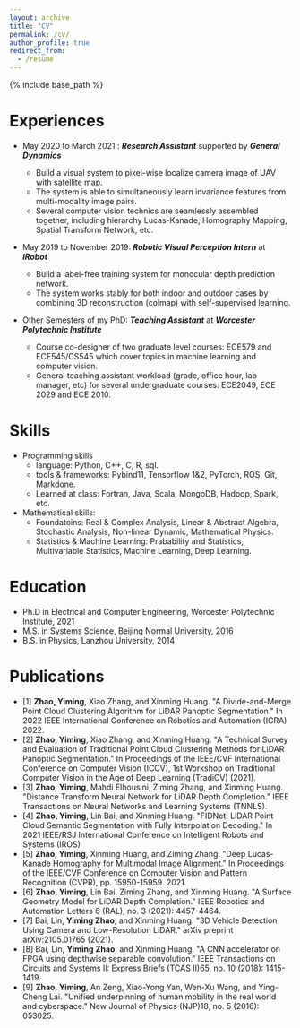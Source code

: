 ```yaml
---
layout: archive
title: "CV"
permalink: /cv/
author_profile: true
redirect_from:
  - /resume
---
```


{% include base_path %}


Experiences
======
* May 2020 to March 2021 : ***Research Assistant*** supported by ***General Dynamics***
  * Build a visual system to pixel-wise localize camera image of UAV with satellite map.
  * The system is able to simultaneously learn invariance features from multi-modality image pairs.
  * Several computer vision technics are seamlessly assembled together, including hierarchy Lucas-Kanade, Homography Mapping, Spatial Transform Network, etc.  


* May 2019 to November 2019: ***Robotic Visual Perception Intern*** at ***iRobot*** 
  * Build a label-free training system for monocular depth prediction network.
  * The system works stably for both indoor and outdoor cases by combining 3D reconstruction (colmap) with self-supervised learning.


* Other Semesters of my PhD: ***Teaching Assistant*** at ***Worcester Polytechnic Institute*** 
  * Course co-designer of two graduate level courses: ECE579 and ECE545/CS545 which cover topics in machine learning and computer vision.
  * General teaching assistant workload (grade, office hour, lab manager, etc) for several undergraduate courses: ECE2049, ECE 2029 and ECE 2010.
  


Skills
======
* Programming skills
  * language: Python, C++, C, R, sql.
  * tools & frameworks: Pybind11, Tensorflow 1&2, PyTorch, ROS, Git, Markdone.
  * Learned at class: Fortran, Java, Scala, MongoDB, Hadoop, Spark, etc. 
* Mathematical skills:
  * Foundatoins: Real & Complex Analysis, Linear & Abstract Algebra, Stochastic Analysis, Non-linear Dynamic, Mathematical Physics.
  * Statistics & Machine Learning: Prabability and Statistics, Multivariable Statistics, Machine Learning, Deep Learning. 
  
  
  
Education
======
* Ph.D in Electrical and Computer Engineering, Worcester Polytechnic Institute, 2021
* M.S. in Systems Science, Beijing Normal University, 2016
* B.S. in Physics, Lanzhou University, 2014


Publications
======
   * [1] **Zhao, Yiming**, Xiao Zhang, and Xinming Huang. "A Divide-and-Merge Point Cloud Clustering Algorithm for LiDAR Panoptic Segmentation." In 2022 IEEE International Conference on Robotics and Automation (ICRA) 2022. 
   * [2] **Zhao, Yiming**, Xiao Zhang, and Xinming Huang. "A Technical Survey and Evaluation of Traditional Point Cloud Clustering Methods for LiDAR Panoptic Segmentation." In Proceedings of the IEEE/CVF International Conference on Computer Vision (ICCV), 1st Workshop on Traditional Computer Vision in the Age of Deep Learning (TradiCV) (2021).
   * [3] **Zhao, Yiming**, Mahdi Elhousini, Ziming Zhang, and Xinming Huang. "Distance Transform Neural Network for LiDAR Depth Completion." IEEE Transactions on Neural Networks and Learning Systems (TNNLS).
   * [4] **Zhao, Yiming**, Lin Bai, and Xinming Huang. "FIDNet: LiDAR Point Cloud Semantic Segmentation with Fully Interpolation Decoding." In 2021 IEEE/RSJ International Conference on Intelligent Robots and Systems (IROS)
   * [5] **Zhao, Yiming**, Xinming Huang, and Ziming Zhang. "Deep Lucas-Kanade Homography for Multimodal Image Alignment." In Proceedings of the IEEE/CVF Conference on Computer Vision and Pattern Recognition (CVPR), pp. 15950-15959. 2021.
   * [6] **Zhao, Yiming**, Lin Bai, Ziming Zhang, and Xinming Huang. "A Surface Geometry Model for LiDAR Depth Completion." IEEE Robotics and Automation Letters 6 (RAL), no. 3 (2021): 4457-4464.
   * [7] Bai, Lin, **Yiming Zhao**, and Xinming Huang. "3D Vehicle Detection Using Camera and Low-Resolution LiDAR." arXiv preprint arXiv:2105.01765 (2021).
   * [8] Bai, Lin, **Yiming Zhao**, and Xinming Huang. "A CNN accelerator on FPGA using depthwise separable convolution." IEEE Transactions on Circuits and Systems II: Express Briefs (TCAS II)65, no. 10 (2018): 1415-1419.
   * [9] **Zhao, Yiming**, An Zeng, Xiao-Yong Yan, Wen-Xu Wang, and Ying-Cheng Lai. "Unified underpinning of human mobility in the real world and cyberspace." New Journal of Physics (NJP)18, no. 5 (2016): 053025.

  
